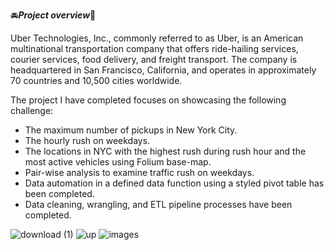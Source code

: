 🚘***Project overview***🚗





Uber Technologies, Inc., commonly referred to as Uber, is an American multinational transportation company that offers ride-hailing services, courier services, food delivery, and freight transport. The company is headquartered in San Francisco, California, and operates in approximately 70 countries and 10,500 cities worldwide.

The project I have completed focuses on showcasing the following challenge:
- The maximum number of pickups in New York City.
- The hourly rush on weekdays.
- The locations in NYC with the highest rush during rush hour and the most active vehicles using Folium base-map.
- Pair-wise analysis to examine traffic rush on weekdays.
- Data automation in a defined data function using a styled pivot table has been completed.
- Data cleaning, wrangling, and ETL pipeline processes have been completed.

![download (1)](https://github.com/Huda30/Uber/assets/130062839/0dc33649-53c9-4e13-84af-fe1f3f57b7c0)  ![up](https://github.com/Huda30/Uber/assets/130062839/d263296b-ddb6-4866-85b9-adf88900207c)  ![images](https://github.com/Huda30/Uber/assets/130062839/1efb41b5-9a14-4c60-9fec-1df41645d74d)



